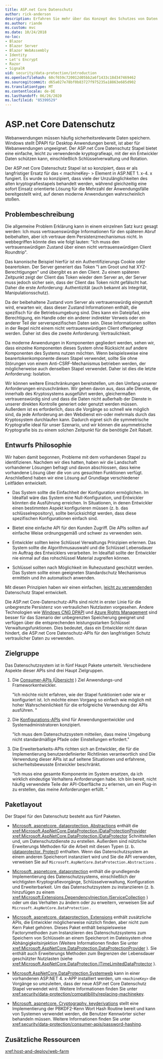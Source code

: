 ```yaml
---
title: ASP.net Core Datenschutz
author: rick-anderson
description: Erfahren Sie mehr über das Konzept des Schutzes von Daten und die Entwurfs Prinzipien der ASP.net Core Datenschutz-APIs.
ms.author: riande
ms.custom: mvc
ms.date: 10/24/2018
no-loc:
- Blazor
- Blazor Server
- Blazor WebAssembly
- Identity
- Let's Encrypt
- Razor
- SignalR
uid: security/data-protection/introduction
ms.openlocfilehash: 60cf659c720012d05bb2a6f1433c18d347469462
ms.sourcegitcommit: d65a027e78bf0b83727f975235a18863e685d902
ms.translationtype: MT
ms.contentlocale: de-DE
ms.lasthandoff: 06/26/2020
ms.locfileid: "85399529"
---
```

# <a name="aspnet-core-data-protection"></a>ASP.net Core Datenschutz

Webanwendungen müssen häufig sicherheitsrelevante Daten speichern. Windows stellt DPAPI für Desktop Anwendungen bereit, ist aber für Webanwendungen ungeeignet. Der ASP.net Core Datenschutz Stapel bietet eine einfache, leicht zu verwendende kryptografieapi, mit der ein Entwickler Daten schützen kann, einschließlich Schlüsselverwaltung und Rotation.

Der ASP.net Core Datenschutz Stapel ist so konzipiert, dass er als langfristiger Ersatz für das &lt; machineKey- &gt; Element in ASP.NET 1. x-4. x fungiert. Es wurde so konzipiert, dass viele der Unzulänglichkeiten des alten kryptografiestapels behandelt werden, während gleichzeitig eine sofort Einsatz orientierte Lösung für die Mehrzahl der Anwendungsfälle bereitgestellt wird, auf denen moderne Anwendungen wahrscheinlich stoßen.

## <a name="problem-statement"></a>Problembeschreibung

Die allgemeine Problem Erklärung kann in einem einzelnen Satz kurz gesagt werden: Ich muss vertrauenswürdige Informationen für den späteren Abruf beibehalten, aber ich vertraue dem Persistenzmechanismus nicht. In webbegriffen könnte dies wie folgt lauten: "Ich muss den vertrauenswürdigen Zustand über einen nicht vertrauenswürdigen Client Roundtrip".

Das kanonische Beispiel hierfür ist ein Authentifizierungs Cookie oder bearertoken. Der Server generiert das Token "I am Groot und hat XYZ-Berechtigungen" und übergibt es an den Client. Zu einem späteren Zeitpunkt zeigt der Client das Token wieder dem Server an, der Server muss jedoch sicher sein, dass der Client das Token nicht gefälscht hat. Daher die erste Anforderung: Authentizität (auch bekannt als Integrität, Manipulationsschutz).

Da der beibehaltene Zustand vom Server als vertrauenswürdig eingestuft wird, erwarten wir, dass dieser Zustand Informationen enthält, die spezifisch für die Betriebsumgebung sind. Dies kann ein Dateipfad, eine Berechtigung, ein Handle oder ein anderer indirekter Verweis oder ein anderer Teil der serverspezifischen Daten sein. Diese Informationen sollten in der Regel nicht einem nicht vertrauenswürdigen Client offengelegt werden. Daher ist dies die zweite Anforderung: Vertraulichkeit.

Da moderne Anwendungen in Komponenten gegliedert werden, sehen wir, dass einzelne Komponenten dieses System ohne Rücksicht auf andere Komponenten des Systems nutzen möchten. Wenn beispielsweise eine bearertokenkomponente diesen Stapel verwendet, sollte Sie ohne Störungen von einem Anti-CSRF-Mechanismus betrieben werden, der möglicherweise auch denselben Stapel verwendet. Daher ist dies die letzte Anforderung: Isolation.

Wir können weitere Einschränkungen bereitstellen, um den Umfang unserer Anforderungen einzuschränken. Wir gehen davon aus, dass alle Dienste, die innerhalb des Kryptosystems ausgeführt werden, gleichermaßen vertrauenswürdig sind und dass die Daten nicht außerhalb der Dienste in unserer direkten Kontrolle generiert oder genutzt werden müssen. Außerdem ist es erforderlich, dass die Vorgänge so schnell wie möglich sind, da jede Anforderung an den Webdienst ein-oder mehrmals durch das Kryptosystem durchlaufen kann. Dadurch eignet sich die symmetrische Kryptografie ideal für unser Szenario, und wir können die asymmetrische Kryptografie bis zu einem solchen Zeitpunkt für die benötigte Zeit Rabatt.

## <a name="design-philosophy"></a>Entwurfs Philosophie

Wir haben damit begonnen, Probleme mit dem vorhandenen Stapel zu identifizieren. Nachdem wir dies hatten, haben wir die Landschaft vorhandener Lösungen befragt und davon abschlossen, dass keine vorhandene Lösung über die von uns gesuchten Funktionen verfügt. Anschließend haben wir eine Lösung auf Grundlage verschiedener Leitfäden entwickelt.

* Das System sollte die Einfachheit der Konfiguration ermöglichen. Im Idealfall wäre das System eine Null-Konfiguration, und Entwickler könnten die Ausführung erreichen. In Situationen, in denen Entwickler einen bestimmten Aspekt konfigurieren müssen (z. b. das schlüsselrepository), sollte berücksichtigt werden, dass diese spezifischen Konfigurationen einfach sind.

* Bietet eine einfache API für den Kunden Zugriff. Die APIs sollten auf einfache Weise ordnungsgemäß und schwer zu verwenden sein.

* Entwickler sollten keine Schlüssel Verwaltungs Prinzipien erlernen. Das System sollte die Algorithmusauswahl und die Schlüssel Lebensdauer im Auftrag des Entwicklers verarbeiten. Im Idealfall sollte der Entwickler nie einmal auf das rohschlüssel Material zugreifen können.

* Schlüssel sollten nach Möglichkeit im Ruhezustand geschützt werden. Das System sollte einen geeigneten Standardschutz Mechanismus ermitteln und ihn automatisch anwenden.

Mit diesen Prinzipien haben wir einen einfachen, [leicht zu verwendenden](xref:security/data-protection/using-data-protection) Datenschutz Stapel entwickelt.

Die ASP.net Core-Datenschutz-APIs sind nicht in erster Linie für die unbegrenzte Persistenz von vertraulichen Nutzlasten vorgesehen. Andere Technologien wie [Windows CNG DPAPI](https://msdn.microsoft.com/library/windows/desktop/hh706794%28v=vs.85%29.aspx) und [Azure Rights Management](/rights-management/) sind besser für das Szenario der unbegrenzten Speicherung geeignet und verfügen über die entsprechenden leistungsstarken Schlüssel Verwaltungsfunktionen. Dies bedeutet, dass ein Entwickler nicht daran hindert, die ASP.net Core Datenschutz-APIs für den langfristigen Schutz vertraulicher Daten zu verwenden.

## <a name="audience"></a>Zielgruppe

Das Datenschutzsystem ist in fünf Haupt Pakete unterteilt. Verschiedene Aspekte dieser APIs sind drei Haupt Zielgruppen.

1. Die [Consumer-APIs (Übersicht](xref:security/data-protection/consumer-apis/overview) ) Ziel Anwendungs-und Frameworkentwickler.

   "Ich möchte nicht erfahren, wie der Stapel funktioniert oder wie er konfiguriert ist. Ich möchte einen Vorgang so einfach wie möglich mit hoher Wahrscheinlichkeit für die erfolgreiche Verwendung der APIs ausführen. "

2. Die [Konfigurations-APIs](xref:security/data-protection/configuration/overview) sind für Anwendungsentwickler und Systemadministratoren konzipiert.

   "Ich muss dem Datenschutzsystem mitteilen, dass meine Umgebung nicht standardmäßige Pfade oder Einstellungen erfordert."

3. Die Erweiterbarkeits-APIs richten sich an Entwickler, die für die Implementierung benutzerdefinierter Richtlinien verantwortlich sind Die Verwendung dieser APIs ist auf seltene Situationen und erfahrene, sicherheitsbewusste Entwickler beschränkt.

   "Ich muss eine gesamte Komponente im System ersetzen, da ich wirklich eindeutige Verhaltens Anforderungen habe. Ich bin bereit, nicht häufig verwendete Teile der API-Oberfläche zu erlernen, um ein Plug-in zu erstellen, das meine Anforderungen erfüllt. "

## <a name="package-layout"></a>Paketlayout

Der Stapel für den Datenschutz besteht aus fünf Paketen.

* [Microsoft. aspnetcore. dataprotection. Abstractions](https://www.nuget.org/packages/Microsoft.AspNetCore.DataProtection.Abstractions/) enthält die <xref:Microsoft.AspNetCore.DataProtection.IDataProtectionProvider> <xref:Microsoft.AspNetCore.DataProtection.IDataProtector> Schnittstellen und, um Datenschutzdienste zu erstellen. Außerdem sind nützliche Erweiterungs Methoden für die Arbeit mit diesen Typen (z. b. [idataprotector. Protect](xref:Microsoft.AspNetCore.DataProtection.DataProtectionCommonExtensions.Protect*)) enthalten. Wenn das Datenschutzsystem an einem anderen Speicherort instanziiert wird und Sie die API verwenden, verweisen Sie auf `Microsoft.AspNetCore.DataProtection.Abstractions` .

* [Microsoft. aspnetcore. dataprotection](https://www.nuget.org/packages/Microsoft.AspNetCore.DataProtection/) enthält die grundlegende Implementierung des Datenschutzsystems, einschließlich der wichtigsten Kryptografievorgänge, Schlüsselverwaltung, Konfiguration und Erweiterbarkeit. Um das Datenschutzsystem zu instanziieren (z. b. hinzufügen zu einem <xref:Microsoft.Extensions.DependencyInjection.IServiceCollection> ) oder um das Verhalten zu ändern oder zu erweitern, verweisen Sie auf `Microsoft.AspNetCore.DataProtection` .

* [Microsoft. aspnetcore. dataprotection. Extensions](https://www.nuget.org/packages/Microsoft.AspNetCore.DataProtection.Extensions/) enthält zusätzliche APIs, die Entwickler möglicherweise nützlich finden, aber nicht zum Kern Paket gehören. Dieses Paket enthält beispielsweise Factorymethoden zum Instanziieren des Datenschutzsystems zum Speichern von Schlüsseln an einem Speicherort im Dateisystem ohne Abhängigkeitsinjektion (Weitere Informationen finden Sie unter <xref:Microsoft.AspNetCore.DataProtection.DataProtectionProvider> ). Sie enthält auch Erweiterungs Methoden zum Begrenzen der Lebensdauer geschützter Nutzlasten (siehe <xref:Microsoft.AspNetCore.DataProtection.ITimeLimitedDataProtector> ).

* [Microsoft.AspNetCore.DataProtection.Systemweb](https://www.nuget.org/packages/Microsoft.AspNetCore.DataProtection.SystemWeb/) kann in einer vorhandenen ASP.NET 4. x-APP installiert werden, um `<machineKey>` die Vorgänge so umzuleiten, dass der neue ASP.net Core Datenschutz Stapel verwendet wird. Weitere Informationen finden Sie unter <xref:security/data-protection/compatibility/replacing-machinekey>.

* [Microsoft. aspnetcore. Cryptography. keyderivations](https://www.nuget.org/packages/Microsoft.AspNetCore.Cryptography.KeyDerivation/) stellt eine Implementierung der PBKDF2-Kenn Wort Hash Routine bereit und kann von Systemen verwendet werden, die Benutzer Kennwörter sicher behandeln müssen. Weitere Informationen finden Sie unter <xref:security/data-protection/consumer-apis/password-hashing>.

## <a name="additional-resources"></a>Zusätzliche Ressourcen

<xref:host-and-deploy/web-farm>
